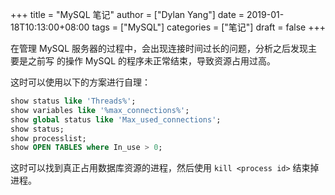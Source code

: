 +++title = "MySQL 笔记"author = ["Dylan Yang"]date = 2019-01-18T10:13:00+08:00tags = ["MySQL"]categories = ["笔记"]draft = false+++在管理 MySQL 服务器的过程中，会出现连接时间过长的问题，分析之后发现主要是之前写的操作 MySQL 的程序未正常结束，导致资源占用过高。这时可以使用以下的方案进行自理：```sqlshow status like 'Threads%';show variables like '%max_connections%';show global status like 'Max_used_connections';show status;show processlist;show OPEN TABLES where In_use > 0;```这时可以找到真正占用数据库资源的进程，然后使用 `kill <process id>` 结束掉进程。